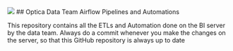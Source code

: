<img src = "https://optica.africa/cdn/shop/t/113/assets/Optica_Logo_Primary.svg?v=69688584039873325631684686178">
## Optica Data Team Airflow Pipelines and Automations
<p>
This repository contains all the ETLs and Automation done on the BI server by the data team.
Always do a commit whenever you make the changes on the server, so that this GitHub repository is 
always up to date
</p>